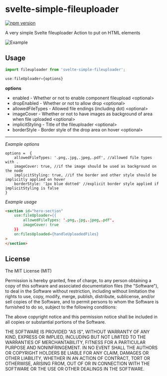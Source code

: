 # svelte-simple-fileuploader

[![npm version](https://badge.fury.io/js/svelte-simple-fileuploader.svg)](https://badge.fury.io/js/svelte-simple-fileuploader)


A very simple Svelte fileuploader Action to put on HTML elements

![Example](https://github.com/nordquist/svelte-simple-fileuploader/blob/master/fileupload_01.gif?raw=true)

## Usage
```javascript
import fileuploader from 'svelte-simple-fileuploader';

use:fileUploader={options}
```

**options**

* enabled - Whether or not to enable component fileupload \<optional\>
* dropEnabled - Whether or not to allow drop \<optional\>
* allowedFileTypes - Allowed file endings (including dot) \<optional\>
* imageCover - Whether or not to have images as background of area when file uploaded \<optional\>
* implicitStyling - Title of the fileuploader \<optional\>
* borderStyle - Border style of the drop area on hover \<optional\>


______________________________________


*Example options*
```
options =  {
	allowedFileTypes: '.png,.jpg,.jpeg,.pdf', //allowed file types with .
	imageCover: true, //if the image should be used as background on the node
	implicitStyling: true, //if the border and other style should be implicitly applied on hover
	borderStyle: '1px blue dotted' //explicit border style applied if implicitStyling is false
}
```

*Example usage*
```html
<section id="hero-section"
	use:fileUploader={{
		allowedFileTypes: '.png,.jpg,.jpeg,.pdf',
		imageCover: true
	}}
	on:filesUploaded={handleUploadedFiles}
>
</section>
```


## License

The MIT License (MIT)

Permission is hereby granted, free of charge, to any person obtaining a copy of this software and associated documentation files (the "Software"), to deal in the Software without restriction, including without limitation the rights to use, copy, modify, merge, publish, distribute, sublicense, and/or sell copies of the Software, and to permit persons to whom the Software is furnished to do so, subject to the following conditions:

The above copyright notice and this permission notice shall be included in all copies or substantial portions of the Software.

THE SOFTWARE IS PROVIDED "AS IS", WITHOUT WARRANTY OF ANY KIND, EXPRESS OR IMPLIED, INCLUDING BUT NOT LIMITED TO THE WARRANTIES OF MERCHANTABILITY, FITNESS FOR A PARTICULAR PURPOSE AND NONINFRINGEMENT. IN NO EVENT SHALL THE AUTHORS OR COPYRIGHT HOLDERS BE LIABLE FOR ANY CLAIM, DAMAGES OR OTHER LIABILITY, WHETHER IN AN ACTION OF CONTRACT, TORT OR OTHERWISE, ARISING FROM, OUT OF OR IN CONNECTION WITH THE SOFTWARE OR THE USE OR OTHER DEALINGS IN THE SOFTWARE.